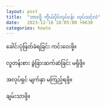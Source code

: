 ```yaml
---
layout: post
title:  "ဘာလို့ ကိုယ်ပိုင်လုပ်ငန်း လုပ်သင့်လဲ"
date:   2023-12-16 18:05:00 +0630
categories: howto
---
```


ခေါင်းပုံဖြတ်ခံရခြင်း ကင်းဝေးဖို့။

လူတန်းစား ခွဲခြားဆက်ဆံခြင်း မရှိဖို့။

အလုပ်ရှင် မျက်နှာ မကြည့်ရဖို့။

ချမ်းသာဖို့။




